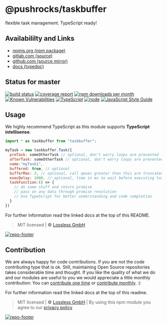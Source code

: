 # @pushrocks/taskbuffer
flexible task management. TypeScript ready!

## Availabililty and Links
* [npmjs.org (npm package)](https://www.npmjs.com/package/@pushrocks/taskbuffer)
* [gitlab.com (source)](https://gitlab.com/pushrocks/taskbuffer)
* [github.com (source mirror)](https://github.com/pushrocks/taskbuffer)
* [docs (typedoc)](https://pushrocks.gitlab.io/taskbuffer/)

## Status for master
[![build status](https://gitlab.com/pushrocks/taskbuffer/badges/master/build.svg)](https://gitlab.com/pushrocks/taskbuffer/commits/master)
[![coverage report](https://gitlab.com/pushrocks/taskbuffer/badges/master/coverage.svg)](https://gitlab.com/pushrocks/taskbuffer/commits/master)
[![npm downloads per month](https://img.shields.io/npm/dm/@pushrocks/taskbuffer.svg)](https://www.npmjs.com/package/@pushrocks/taskbuffer)
[![Known Vulnerabilities](https://snyk.io/test/npm/@pushrocks/taskbuffer/badge.svg)](https://snyk.io/test/npm/@pushrocks/taskbuffer)
[![TypeScript](https://img.shields.io/badge/TypeScript->=%203.x-blue.svg)](https://nodejs.org/dist/latest-v10.x/docs/api/)
[![node](https://img.shields.io/badge/node->=%2010.x.x-blue.svg)](https://nodejs.org/dist/latest-v10.x/docs/api/)
[![JavaScript Style Guide](https://img.shields.io/badge/code%20style-prettier-ff69b4.svg)](https://prettier.io/)

## Usage

We highly recommend TypeScript as this module supports **TypeScript intellisense**.

```javascript
import * as taskbuffer from "taskbuffer";

myTask = new taskbuffer.Task({
  preTask: someOtherTask // optional, don't worry loops are prevented
  afterTask: someOtherTask // optional, don't worry loops are prevented
  name:"myTask1",
  buffered: true, // optional
  bufferMax: 3, // optional, call qeues greater than this are truncated
  execDelay: 1000, // optional, time in ms to wait before executing task call
  taskFunction:() => {
    // do some stuff and return promise
    // pass on any data through promise resolution
    // Use TypeScript for better understanding and code completion
  }
})
```

For further information read the linked docs at the top of this README.

> MIT licensed | **&copy;** [Lossless GmbH](https://lossless.gmbh)

[![repo-footer](https://pushrocks.gitlab.io/assets/repo-footer.svg)](https://push.rocks)


## Contribution

We are always happy for code contributions. If you are not the code contributing type that is ok. Still, maintaining Open Source repositories takes considerable time and thought. If you like the quality of what we do and our modules are useful to you we would appreciate a little monthly contribution: You can [contribute one time](https://lossless.link/contribute-onetime) or [contribute monthly](https://lossless.link/contribute). :)

For further information read the linked docs at the top of this readme.

> MIT licensed | **&copy;** [Lossless GmbH](https://lossless.gmbh)
| By using this npm module you agree to our [privacy policy](https://lossless.gmbH/privacy)

[![repo-footer](https://lossless.gitlab.io/publicrelations/repofooter.svg)](https://maintainedby.lossless.com)
